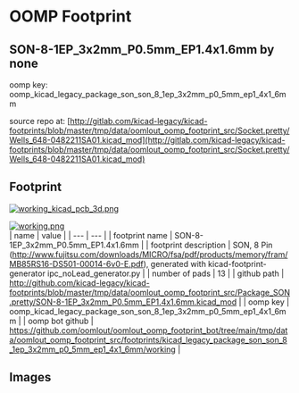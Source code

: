# OOMP Footprint  
## SON-8-1EP_3x2mm_P0.5mm_EP1.4x1.6mm  by none  
  
oomp key: oomp_kicad_legacy_package_son_son_8_1ep_3x2mm_p0_5mm_ep1_4x1_6mm  
  
source repo at: [http://gitlab.com/kicad-legacy/kicad-footprints/blob/master/tmp/data/oomlout_oomp_footprint_src/Socket.pretty/Wells_648-0482211SA01.kicad_mod](http://gitlab.com/kicad-legacy/kicad-footprints/blob/master/tmp/data/oomlout_oomp_footprint_src/Socket.pretty/Wells_648-0482211SA01.kicad_mod)  
## Footprint  
  
[![working_kicad_pcb_3d.png](working_kicad_pcb_3d_600.png)](working_kicad_pcb_3d.png)  
  
[![working.png](working_600.png)](working.png)  
| name | value | 
| --- | --- | 
| footprint name | SON-8-1EP_3x2mm_P0.5mm_EP1.4x1.6mm | 
| footprint description | SON, 8 Pin (http://www.fujitsu.com/downloads/MICRO/fsa/pdf/products/memory/fram/MB85RS16-DS501-00014-6v0-E.pdf), generated with kicad-footprint-generator ipc_noLead_generator.py | 
| number of pads | 13 | 
| github path | http://github.com/kicad-legacy/kicad-footprints/blob/master/tmp/data/oomlout_oomp_footprint_src/Package_SON.pretty/SON-8-1EP_3x2mm_P0.5mm_EP1.4x1.6mm.kicad_mod | 
| oomp key | oomp_kicad_legacy_package_son_son_8_1ep_3x2mm_p0_5mm_ep1_4x1_6mm | 
| oomp bot github | https://github.com/oomlout/oomlout_oomp_footprint_bot/tree/main/tmp/data/oomlout_oomp_footprint_src/footprints/kicad_legacy_package_son_son_8_1ep_3x2mm_p0_5mm_ep1_4x1_6mm/working | 
## Images  
